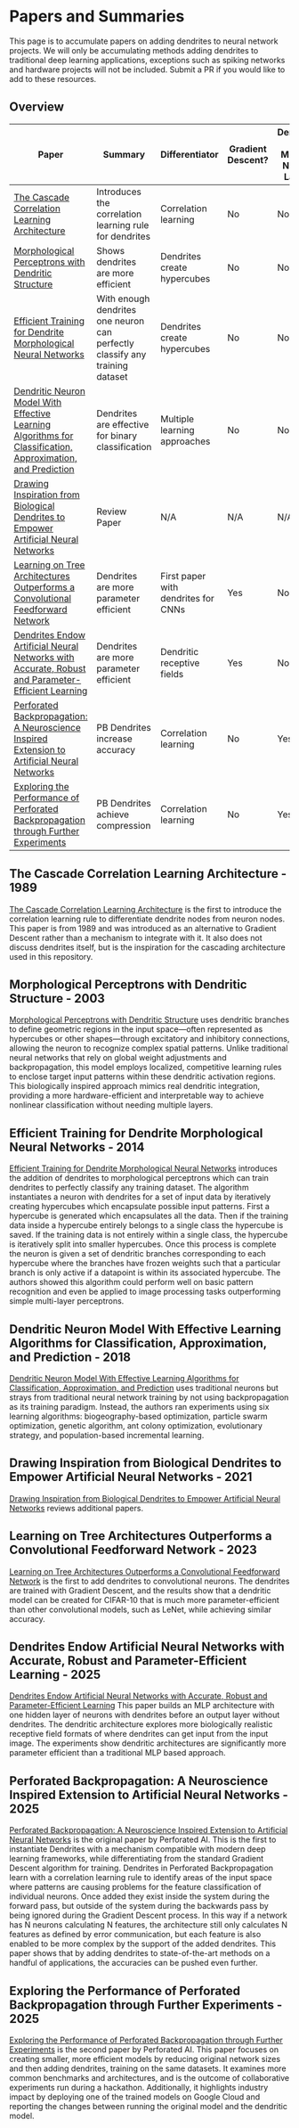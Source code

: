 # Papers and Summaries

This page is to accumulate papers on adding dendrites to neural network projects. We will only be accumulating methods adding dendrites to traditional deep learning applications, exceptions such as spiking networks and hardware projects will not be included.  Submit a PR if you would like to add to these resources.

## Overview

| Paper | Summary | Differentiator | Gradient Descent? | Dendrites on Multiple Neuron Layers |
|-------|---------|----------------|-----|-----------------------|
| [The Cascade Correlation Learning Architecture](https://proceedings.neurips.cc/paper/1989/file/69adc1e107f7f7d035d7baf04342e1ca-Paper.pdf) | Introduces the correlation learning rule for dendrites | Correlation learning | No | No |
| [Morphological Perceptrons with Dendritic Structure](https://ieeexplore.ieee.org/document/1206618) | Shows dendrites are more efficient | Dendrites create hypercubes | No | No |
| [Efficient Training for Dendrite Morphological Neural Networks](https://www.sciencedirect.com/science/article/pii/S0925231213010916) | With enough dendrites one neuron can perfectly classify any training dataset | Dendrites create hypercubes | No | No |
| [Dendritic Neuron Model With Effective Learning Algorithms for Classification, Approximation, and Prediction](https://ieeexplore.ieee.org/document/8409490) | Dendrites are effective for binary classification | Multiple learning approaches | No | No |
| [Drawing Inspiration from Biological Dendrites to Empower Artificial Neural Networks](https://www.sciencedirect.com/science/article/abs/pii/S0959438821000544) | Review Paper | N/A | N/A | N/A |
| [Learning on Tree Architectures Outperforms a Convolutional Feedforward Network](https://www.nature.com/articles/s41598-023-27986-6) | Dendrites are more parameter efficient | First paper with dendrites for CNNs | Yes | No |
| [Dendrites Endow Artificial Neural Networks with Accurate, Robust and Parameter-Efficient Learning](https://www.nature.com/articles/s41467-025-56297-9) | Dendrites are more parameter efficient | Dendritic receptive fields | Yes | No |
| [Perforated Backpropagation: A Neuroscience Inspired Extension to Artificial Neural Networks](https://arxiv.org/pdf/2501.18018) | PB Dendrites increase accuracy | Correlation learning | No | Yes |
| [Exploring the Performance of Perforated Backpropagation through Further Experiments](https://arxiv.org/pdf/2506.00356) | PB Dendrites achieve compression | Correlation learning | No | Yes |



## The Cascade Correlation Learning Architecture - 1989
[The Cascade Correlation Learning Architecture](https://proceedings.neurips.cc/paper/1989/file/69adc1e107f7f7d035d7baf04342e1ca-Paper.pdf) is the first to introduce the correlation learning rule to differentiate dendrite nodes from neuron nodes.  This paper is from 1989 and was introduced as an alternative to Gradient Descent rather than a mechanism to integrate with it.  It also does not discuss dendrites itself, but is the inspiration for the cascading architecture used in this repository.

## Morphological Perceptrons with Dendritic Structure - 2003

[Morphological Perceptrons with Dendritic Structure](https://ieeexplore.ieee.org/document/1206618) uses dendritic branches to define geometric regions in the input space—often represented as hypercubes or other shapes—through excitatory and inhibitory connections, allowing the neuron to recognize complex spatial patterns. Unlike traditional neural networks that rely on global weight adjustments and backpropagation, this model employs localized, competitive learning rules to enclose target input patterns within these dendritic activation regions. This biologically inspired approach mimics real dendritic integration, providing a more hardware-efficient and interpretable way to achieve nonlinear classification without needing multiple layers.

## Efficient Training for Dendrite Morphological Neural Networks - 2014

[Efficient Training for Dendrite Morphological Neural Networks](https://www.sciencedirect.com/science/article/pii/S0925231213010916) introduces the addition of dendrites to morphological perceptrons which can train dendrites to perfectly classify any training dataset. The algorithm instantiates a neuron with dendrites for a set of input data by iteratively creating hypercubes which encapsulate possible input patterns. First a hypercube is generated which encapsulates all the data. Then if the training data inside a hypercube entirely belongs to a single class the hypercube is saved. If the training data is not entirely within a single class, the hypercube is iteratively split into smaller hypercubes. Once this process is complete the neuron is given a set of dendritic branches corresponding to each hypercube where the branches have frozen weights such that a particular branch is only active if a datapoint is within its associated hypercube. The authors showed this algorithm could perform well on basic pattern recognition and even be applied to image processing tasks outperforming simple multi-layer perceptrons.

## Dendritic Neuron Model With Effective Learning Algorithms for Classification, Approximation, and Prediction - 2018
[Dendritic Neuron Model With Effective Learning Algorithms for Classification, Approximation, and Prediction](https://ieeexplore.ieee.org/document/8409490) uses traditional neurons but strays from traditional neural network training by not using backpropagation as its training paradigm. Instead, the authors ran experiments using six learning algorithms: biogeography-based optimization, particle swarm optimization, genetic algorithm, ant colony optimization, evolutionary strategy, and population-based incremental learning. 

## Drawing Inspiration from Biological Dendrites to Empower Artificial Neural Networks - 2021

[Drawing Inspiration from Biological Dendrites to Empower Artificial Neural Networks](https://www.sciencedirect.com/science/article/abs/pii/S0959438821000544) reviews additional papers.

## Learning on Tree Architectures Outperforms a Convolutional Feedforward Network - 2023
[Learning on Tree Architectures Outperforms a Convolutional Feedforward Network](https://www.nature.com/articles/s41598-023-27986-6) is the first to add dendrites to convolutional neurons. The dendrites are trained with Gradient Descent, and the results show that a dendritic model can be created for CIFAR-10 that is much more parameter-efficient than other convolutional models, such as LeNet, while achieving similar accuracy.

## Dendrites Endow Artificial Neural Networks with Accurate, Robust and Parameter-Efficient Learning - 2025

[Dendrites Endow Artificial Neural Networks with Accurate, Robust and Parameter-Efficient Learning](https://www.nature.com/articles/s41467-025-56297-9) This paper builds an MLP architecture with one hidden layer of neurons with dendrites before an output layer without dendrites.  The dendritic architecture explores more biologically realistic receptive field formats of where dendrites can get input from the input image.  The experiments show dendritic architectures are significantly more parameter efficient than a traditional MLP based approach.

## Perforated Backpropagation: A Neuroscience Inspired Extension to Artificial Neural Networks - 2025

[Perforated Backpropagation: A Neuroscience Inspired Extension to Artificial Neural Networks](https://arxiv.org/pdf/2501.18018) is the original paper by Perforated AI.  This is the first to instantiate Dendrites with a mechanism compatible with modern deep learning frameworks, while differentiating from the standard Gradient Descent algorithm for training.  Dendrites in Perforated Backpropagation learn with a correlation learning rule to identify areas of the input space where patterns are causing problems for the feature classification of individual neurons.  Once added they exist inside the system during the forward pass, but outside of the system during the backwards pass by being ignored during the Gradient Descent process.  In this way if a network has N neurons calculating N features, the architecture still only calculates N features as defined by error communication, but each feature is also enabled to be more complex by the support of the added dendrites.  This paper shows that by adding dendrites to state-of-the-art methods on a handful of applications, the accuracies can be pushed even further.

## Exploring the Performance of Perforated Backpropagation through Further Experiments - 2025

[Exploring the Performance of Perforated Backpropagation through Further Experiments](https://arxiv.org/pdf/2506.00356) is the second paper by Perforated AI. This paper focuses on creating smaller, more efficient models by reducing original network sizes and then adding dendrites, training on the same datasets. It examines more common benchmarks and architectures, and is the outcome of collaborative experiments run during a hackathon. Additionally, it highlights industry impact by deploying one of the trained models on Google Cloud and reporting the changes between running the original model and the dendritic model.
